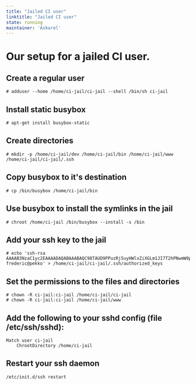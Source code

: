 ```yaml
---
title: "Jailed CI user"
linktitle: "Jailed CI user"
state: running
maintainer: 'Askarel'
---
```


# Our setup for a jailed CI user.

## Create a regular user
~~~~
# adduser --home /home/ci-jail/ci-jail --shell /bin/sh ci-jail
~~~~

## Install static busybox
~~~~
# apt-get install busybox-static
~~~~

## Create directories
~~~~
# mkdir -p /home/ci-jail/dev /home/ci-jail/bin /home/ci-jail/www /home/ci-jail/ci-jail/.ssh
~~~~

## Copy busybox to it's destination
~~~~
# cp /bin/busybox /home/ci-jail/bin
~~~~

## Use busybox to install the symlinks in the jail
~~~~
# chroot /home/ci-jail /bin/busybox --install -s /bin
~~~~

## Add your ssh key to the jail
~~~~
# echo 'ssh-rsa AAAAB3NzaC1yc2EAAAADAQABAAABAQC98TAUD9PPuzRj5uyHWlxZiXGLm1JI7T2hPNwmW9pU5V/guoJ90VTNQ7lugEoX8HYxB7JC0/RA5ogJBkhcQHIAMIGT6yM7F2zzVv9LadbiMU0KrB2dZVmPKKxi49uqqj+d8zIWTbm4tLf7xdF42kr7c2AUl1kYzaD1ymlAXSavvHTg7y/h2/mZ36F7WZmVwa7Q6iI5Vuca66lauwGgl1ETS2lwneQn+CWDZFMSFDT9TmphR8mpISi8063oTwvvHa/t0bpeQnKltg1iqM2YGTlIGTgXuEWsiAARfF96zhOUAXseA9WHeCTDUITmycFau4+ILxVH47Z6oC11W52BtwIf frederic@pekko' > /home/ci-jail/ci-jail/.ssh/authorized_keys
~~~~

## Set the permissions to the files and directories
~~~~
# chown -R ci-jail:ci-jail /home/ci-jail/ci-jail
# chown -R ci-jail:ci-jail /home/ci-jail/www
~~~~

## Add the following to your sshd config (file /etc/ssh/sshd):
~~~~
Match user ci-jail
	ChrootDirectory /home/ci-jail
~~~~

## Restart your ssh daemon
~~~~
/etc/init.d/ssh restart
~~~~
